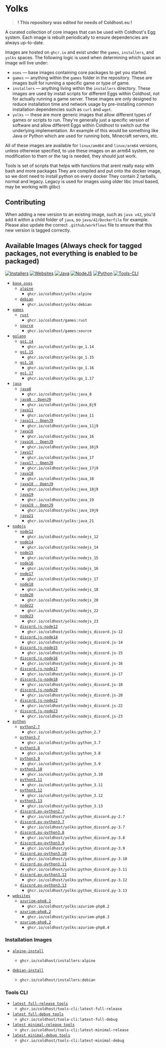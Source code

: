 # Yolks

> **! This repository was edited for needs of Coldhost.eu !**

A curated collection of core images that can be used with Coldhost's Egg system. Each image is rebuilt
periodically to ensure dependencies are always up-to-date.

Images are hosted on `ghcr.io` and exist under the `games`, `installers`, and `yolks` spaces. The following logic
is used when determining which space an image will live under:

* `oses` — base images containing core packages to get you started.
* `games` — anything within the `games` folder in the repository. These are images built for running a specific game
or type of game.
* `installers` — anything living within the `installers` directory. These images are used by install scripts for different
Eggs within Coldhost, not for actually running a game server. These images are only designed to reduce installation time
and network usage by pre-installing common installation dependencies such as `curl` and `wget`.
* `yolks` — these are more generic images that allow different types of games or scripts to run. They're generally just
a specific version of software and allow different Eggs within Coldhost to switch out the underlying implementation. An
example of this would be something like Java or Python which are used for running bots, Minecraft servers, etc.

All of these images are available for `linux/amd64` and `linux/arm64` versions, unless otherwise specified, to use
these images on an arm64 system, no modification to them or the tag is needed, they should just work.

Tools is set of scripts that helps with functions that arent really easy with bash and more packages
They are compiled and put onto the docker image, so we dont need to install python on every docker
They contain 2 tarballs, normal and legacy. Legacy is used for images using older libc (musl based, may be working with glibc)

## Contributing

When adding a new version to an existing image, such as `java v42`, you'd add it within a child folder of `java`, so
`java/42/Dockerfile` for example. Please also update the correct `.github/workflows` file to ensure that this new version
is tagged correctly.

## Available Images (Always check for tagged packages, not everything is enabled to be packaged)

[![Installers](https://github.com/Coldhost/yolks/actions/workflows/installers.yml/badge.svg)](https://github.com/Coldhost/yolks/actions/workflows/installers.yml)
[![Websites](https://github.com/Coldhost/yolks/actions/workflows/websites.yml/badge.svg)](https://github.com/Coldhost/yolks/actions/workflows/websites.yml)
[![Java](https://github.com/Coldhost/yolks/actions/workflows/java.yml/badge.svg)](https://github.com/Coldhost/yolks/actions/workflows/java.yml)
[![NodeJS](https://github.com/Coldhost/yolks/actions/workflows/nodejs.yml/badge.svg)](https://github.com/Coldhost/yolks/actions/workflows/nodejs.yml)
[![Python](https://github.com/Coldhost/yolks/actions/workflows/python.yml/badge.svg)](https://github.com/Coldhost/yolks/actions/workflows/python.yml)
[![Tools-CLI](https://github.com/Coldhost/yolks/actions/workflows/compile_py_tools.yml/badge.svg)](https://github.com/Coldhost/yolks/actions/workflows/compile_py_tools.yml)

* [`base oses`](https://github.com/Coldhost/yolks/tree/master/oses)
  * [`alpine`](https://github.com/Coldhost/yolks/tree/master/oses/alpine)
    * `ghcr.io/coldhost/yolks:alpine`
  * [`debian`](https://github.com/Coldhost/yolks/tree/master/oses/debian)
    * `ghcr.io/coldhost/yolks:debian`
* [`games`](https://github.com/Coldhost/yolks/tree/master/games)
  * [`rust`](https://github.com/Coldhost/yolks/tree/master/games/rust)
    * `ghcr.io/coldhost/games:rust`
  * [`source`](https://github.com/Coldhost/yolks/tree/master/games/source)
    * `ghcr.io/coldhost/games:source`
* [`golang`](https://github.com/Coldhost/yolks/tree/master/go)
  * [`go1.14`](https://github.com/Coldhost/yolks/tree/master/go/1.14)
    * `ghcr.io/coldhost/yolks:go_1.14`
  * [`go1.15`](https://github.com/Coldhost/yolks/tree/master/go/1.15)
    * `ghcr.io/coldhost/yolks:go_1.15`
  * [`go1.16`](https://github.com/Coldhost/yolks/tree/master/go/1.16)
    * `ghcr.io/coldhost/yolks:go_1.16`
  * [`go1.17`](https://github.com/Coldhost/yolks/tree/master/go/1.17)
    * `ghcr.io/coldhost/yolks:go_1.17`
* [`java`](https://github.com/Coldhost/yolks/tree/master/java)
  * [`java8`](https://github.com/Coldhost/yolks/tree/master/java/8)
    * `ghcr.io/coldhost/yolks:java_8`
  * [`java8 - OpenJ9`](https://github.com/Coldhost/yolks/tree/master/java/8j9)
    * `ghcr.io/coldhost/yolks:java_8j9`
  * [`java11`](https://github.com/Coldhost/yolks/tree/master/java/11)
    * `ghcr.io/coldhost/yolks:java_11`
  * [`java11 - OpenJ9`](https://github.com/Coldhost/yolks/tree/master/java/11j9)
    * `ghcr.io/coldhost/yolks:java_11j9`
  * [`java16`](https://github.com/Coldhost/yolks/tree/master/java/16)
    * `ghcr.io/coldhost/yolks:java_16`
  * [`java16 - OpenJ9`](https://github.com/Coldhost/yolks/tree/master/java/16j9)
    * `ghcr.io/coldhost/yolks:java_16j9`
  * [`java17`](https://github.com/Coldhost/yolks/tree/master/java/17)
    * `ghcr.io/coldhost/yolks:java_17`
  * [`java17 - OpenJ9`](https://github.com/Coldhost/yolks/tree/master/java/17j9)
    * `ghcr.io/coldhost/yolks:java_17j9`
  * [`java18`](https://github.com/Coldhost/yolks/tree/master/java/18)
    * `ghcr.io/coldhost/yolks:java_18`
  * [`java18 - OpenJ9`](https://github.com/Coldhost/yolks/tree/master/java/18j9)
    * `ghcr.io/coldhost/yolks:java_18j9`
  * [`java19`](https://github.com/Coldhost/yolks/tree/master/java/19)
    * `ghcr.io/coldhost/yolks:java_19`
  * [`java19 - OpenJ9`](https://github.com/Coldhost/yolks/tree/master/java/19j9)
    * `ghcr.io/coldhost/yolks:java_19j9`
  * [`java21`](https://github.com/Coldhost/yolks/tree/master/java/21)
    * `ghcr.io/coldhost/yolks:java_21`
* [`nodejs`](https://github.com/Coldhost/yolks/tree/master/nodejs)
  * [`node12`](https://github.com/Coldhost/yolks/tree/master/nodejs/12)
    * `ghcr.io/coldhost/yolks:nodejs_12`
  * [`node14`](https://github.com/Coldhost/yolks/tree/master/nodejs/14)
    * `ghcr.io/coldhost/yolks:nodejs_14`
  * [`node15`](https://github.com/Coldhost/yolks/tree/master/nodejs/15)
    * `ghcr.io/coldhost/yolks:nodejs_15`
  * [`node16`](https://github.com/Coldhost/yolks/tree/master/nodejs/16)
    * `ghcr.io/coldhost/yolks:nodejs_16`
  * [`node17`](https://github.com/Coldhost/yolks/tree/master/nodejs/17)
    * `ghcr.io/coldhost/yolks:nodejs_17`
  * [`node18`](https://github.com/Coldhost/yolks/tree/master/nodejs/18)
    * `ghcr.io/coldhost/yolks:nodejs_18`
  * [`node20`](https://github.com/Coldhost/yolks/tree/master/nodejs/20)
    * `ghcr.io/coldhost/yolks:nodejs_20`
  * [`node22`](https://github.com/Coldhost/yolks/tree/master/nodejs/22)
    * `ghcr.io/coldhost/yolks:nodejs_22`
  * [`node23`](https://github.com/Coldhost/yolks/tree/master/nodejs/23)
    * `ghcr.io/coldhost/yolks:nodejs_23`
  * [`discord.js-node12`](https://github.com/Coldhost/yolks/tree/master/nodejs/discord.js-12)
    * `ghcr.io/coldhost/yolks:nodejs_discord.js-12`
  * [`discord.js-node14`](https://github.com/Coldhost/yolks/tree/master/nodejs/discord.js-14)
    * `ghcr.io/coldhost/yolks:nodejs_discord.js-14`
  * [`discord.js-node15`](https://github.com/Coldhost/yolks/tree/master/nodejs/discord.js-15)
    * `ghcr.io/coldhost/yolks:nodejs_discord.js-15`
  * [`discord.js-node16`](https://github.com/Coldhost/yolks/tree/master/nodejs/discord.js-16)
    * `ghcr.io/coldhost/yolks:nodejs_discord.js-16`
  * [`discord.js-node17`](https://github.com/Coldhost/yolks/tree/master/nodejs/discord.js-17)
    * `ghcr.io/coldhost/yolks:nodejs_discord.js-17`
  * [`discord.js-node18`](https://github.com/Coldhost/yolks/tree/master/nodejs/discord.js-18)
    * `ghcr.io/coldhost/yolks:nodejs_discord.js-18`
  * [`discord.js-node20`](https://github.com/Coldhost/yolks/tree/master/nodejs/discord.js-20)
    * `ghcr.io/coldhost/yolks:nodejs_discord.js-20`
  * [`discord.js-node22`](https://github.com/Coldhost/yolks/tree/master/nodejs/discord.js-22)
    * `ghcr.io/coldhost/yolks:nodejs_discord.js-22`
  * [`discord.js-node23`](https://github.com/Coldhost/yolks/tree/master/nodejs/discord.js-23)
    * `ghcr.io/coldhost/yolks:nodejs_discord.js-23`
* [`python`](https://github.com/Coldhost/yolks/tree/master/python)
  * [`python2.7`](https://github.com/Coldhost/yolks/tree/master/python/2.7)
    * `ghcr.io/coldhost/yolks:python_2.7`
  * [`python3.7`](https://github.com/Coldhost/yolks/tree/master/python/3.7)
    * `ghcr.io/coldhost/yolks:python_3.7`
  * [`python3.8`](https://github.com/Coldhost/yolks/tree/master/python/3.8)
    * `ghcr.io/coldhost/yolks:python_3.8`
  * [`python3.9`](https://github.com/Coldhost/yolks/tree/master/python/3.9)
    * `ghcr.io/coldhost/yolks:python_3.9`
  * [`python3.10`](https://github.com/Coldhost/yolks/tree/master/python/3.10)
    * `ghcr.io/coldhost/yolks:python_3.10`
  * [`python3.11`](https://github.com/Coldhost/yolks/tree/master/python/3.11)
    * `ghcr.io/coldhost/yolks:python_3.11`
  * [`python3.12`](https://github.com/Coldhost/yolks/tree/master/python/3.12)
    * `ghcr.io/coldhost/yolks:python_3.12`
  * [`python3.13`](https://github.com/Coldhost/yolks/tree/master/python/3.13)
    * `ghcr.io/coldhost/yolks:python_3.13`
  * [`discord.py-python2.7`](https://github.com/Coldhost/yolks/tree/master/python/discord.py-2.7)
    * `ghcr.io/coldhost/yolks:python_discord.py-2.7`
  * [`discord.py-python3.7`](https://github.com/Coldhost/yolks/tree/master/python/discord.py-3.7)
    * `ghcr.io/coldhost/yolks:python_discord.py-3.7`
  * [`discord.py-python3.8`](https://github.com/Coldhost/yolks/tree/master/python/discord.py-3.8)
    * `ghcr.io/coldhost/yolks:python_discord.py-3.8`
  * [`discord.py-python3.9`](https://github.com/Coldhost/yolks/tree/master/python/discord.py-3.9)
    * `ghcr.io/coldhost/yolks:python_discord.py-3.9`
  * [`discord.py-python3.10`](https://github.com/Coldhost/yolks/tree/master/python/discord.py-3.10)
    * `ghcr.io/coldhost/yolks:python_discord.py-3.10`
  * [`discord.py-python3.11`](https://github.com/Coldhost/yolks/tree/master/python/discord.py-3.11)
    * `ghcr.io/coldhost/yolks:python_discord.py-3.11`
  * [`discord.py-python3.12`](https://github.com/Coldhost/yolks/tree/master/python/discord.py-3.12)
    * `ghcr.io/coldhost/yolks:python_discord.py-3.12`
  * [`discord.py-python3.13`](https://github.com/Coldhost/yolks/tree/master/python/discord.py-3.13)
    * `ghcr.io/coldhost/yolks:python_discord.py-3.13`
* [`websites`](https://github.com/Coldhost/yolks/tree/master/websites)
  * [`azuriom-php8.2`](https://github.com/Coldhost/yolks/tree/master/websites/azuriom-php8.2)
    * `ghcr.io/coldhost/yolks:azuriom-php8.2`
  * [`azuriom-php8.2`](https://github.com/Coldhost/yolks/tree/master/websites/azuriom-php8.3)
    * `ghcr.io/coldhost/yolks:azuriom-php8.3`
  * [`azuriom-php8.2`](https://github.com/Coldhost/yolks/tree/master/websites/azuriom-php8.4)
    * `ghcr.io/coldhost/yolks:azuriom-php8.4`

### Installation Images

* [`alpine-install`](https://github.com/Coldhost/yolks/tree/master/installers/alpine)
  * `ghcr.io/coldhost/installers:alpine`

* [`debian-install`](https://github.com/Coldhost/yolks/tree/master/installers/debian)
  * `ghcr.io/coldhost/installers:debian`

### Tools CLI

* [`latest full-release tools`](https://github.com/Coldhost/yolks/tree/master/shared/tools)
  * `ghcr.io/coldhost/tools-cli:latest-full-release`
* [`latest full-debug tools`](https://github.com/Coldhost/yolks/tree/master/shared/tools)
  * `ghcr.io/coldhost/toola-cli:latest-full-debug`
* [`latest minimal-release tools`](https://github.com/Coldhost/yolks/tree/master/shared/tools)
  * `ghcr.io/coldhost/tools-cli:latest-minimal-release`
* [`latest minimal-debug tools`](https://github.com/Coldhost/yolks/tree/master/shared/tools)
  * `ghcr.io/coldhost/tools-cli:latest-minimal-debug`
